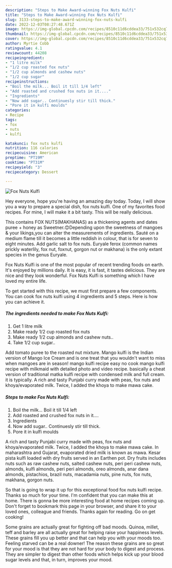 ```yaml
---
description: "Steps to Make Award-winning Fox Nuts Kulfi"
title: "Steps to Make Award-winning Fox Nuts Kulfi"
slug: 3133-steps-to-make-award-winning-fox-nuts-kulfi
date: 2022-12-03T08:27:48.671Z
image: https://img-global.cpcdn.com/recipes/8510c11d6cddea33/751x532cq70/fox-nuts-kulfi-recipe-main-photo.jpg
thumbnail: https://img-global.cpcdn.com/recipes/8510c11d6cddea33/751x532cq70/fox-nuts-kulfi-recipe-main-photo.jpg
cover: https://img-global.cpcdn.com/recipes/8510c11d6cddea33/751x532cq70/fox-nuts-kulfi-recipe-main-photo.jpg
author: Myrtie Cobb
ratingvalue: 4.1
reviewcount: 44208
recipeingredient:
- "1 litre milk"
- "1/2 cup roasted fox nuts"
- "1/2 cup almonds and cashew nuts"
- "1/2 cup sugar"
recipeinstructions:
- "Boil the milk... Boil it till 1/4 left"
- "Add roasted and crushed fox nuts in it...."
- "Ingredients"
- "Now add sugar.. Continuesly stir till thick."
- "Pore it in kulfi moulds"
categories:
- Recipe
tags:
- fox
- nuts
- kulfi

katakunci: fox nuts kulfi 
nutrition: 116 calories
recipecuisine: American
preptime: "PT19M"
cooktime: "PT31M"
recipeyield: "3"
recipecategory: Dessert

---
```



![Fox Nuts Kulfi](https://img-global.cpcdn.com/recipes/8510c11d6cddea33/751x532cq70/fox-nuts-kulfi-recipe-main-photo.jpg)

Hey everyone, hope you're having an amazing day today. Today, I will show you a way to prepare a special dish, fox nuts kulfi. One of my favorites food recipes. For mine, I will make it a bit tasty. This will be really delicious.

This contains FOX NUTS(MAKHANAS) as a thickening agents and dates puree + honey as Sweetner.😊Depending upon the sweetness of mangoes &amp; your likings,you can alter the measurements of ingredients. Sauté on a medium flame till it becomes a little reddish in colour, that is for seven to eight minutes. Add garlic salt to fox nuts. Euryale ferox (common names prickly waterlily, fox nut, foxnut, gorgon nut or makhana) is the only extant species in the genus Euryale.

Fox Nuts Kulfi is one of the most popular of recent trending foods on earth. It's enjoyed by millions daily. It is easy, it is fast, it tastes delicious. They are nice and they look wonderful. Fox Nuts Kulfi is something which I have loved my entire life.


To get started with this recipe, we must first prepare a few components. You can cook fox nuts kulfi using 4 ingredients and 5 steps. Here is how you can achieve it.

<!--inarticleads1-->

##### The ingredients needed to make Fox Nuts Kulfi:

1. Get 1 litre milk
1. Make ready 1/2 cup roasted fox nuts
1. Make ready 1/2 cup almonds and cashew nuts..
1. Take 1/2 cup sugar..


Add tomato puree to the roasted nut mixture. Mango kulfi is the Indian version of Mango Ice Cream and is one treat that you wouldn&#39;t want to miss when mangoes are in season! mango kulfi recipe easy no cook mango kulfi recipe with milkmaid with detailed photo and video recipe. basically a cheat version of traditional matka kulfi recipe with condensed milk and full cream. it is typically. A rich and tasty Punjabi curry made with peas, fox nuts and khoya/evaporated milk. Twice, I added the khoya to make mawa cake. 

<!--inarticleads2-->

##### Steps to make Fox Nuts Kulfi:

1. Boil the milk... Boil it till 1/4 left
1. Add roasted and crushed fox nuts in it....
1. Ingredients
1. Now add sugar.. Continuesly stir till thick.
1. Pore it in kulfi moulds


A rich and tasty Punjabi curry made with peas, fox nuts and khoya/evaporated milk. Twice, I added the khoya to make mawa cake. In maharashtra and Gujarat, evaporated dried milk is known as mawa. Kesar pista kulfi loaded with dry fruits served in an Earthen pot. Dry fruits includes nuts such as raw cashew nuts, salted cashew nuts, peri peri cashew nuts, almonds, kulfi almonds, peri peri almonds, oreo almonds, anar dana almonds, pistachios, brazil nuts, macadamia nuts, pine nuts, fox nuts, makhana, gorgon nuts. 

So that is going to wrap it up for this exceptional food fox nuts kulfi recipe. Thanks so much for your time. I'm confident that you can make this at home. There is gonna be more interesting food at home recipes coming up. Don't forget to bookmark this page in your browser, and share it to your loved ones, colleague and friends. Thanks again for reading. Go on get cooking!

Some grains are actually great for fighting off bad moods. Quinoa, millet, teff and barley are all actually great for helping raise your happiness levels. These grains fill you up better and that can help you with your moods too. Feeling starved can be a real downer! The reason these grains are so great for your mood is that they are not hard for your body to digest and process. They are simpler to digest than other foods which helps kick up your blood sugar levels and that, in turn, improves your mood.
